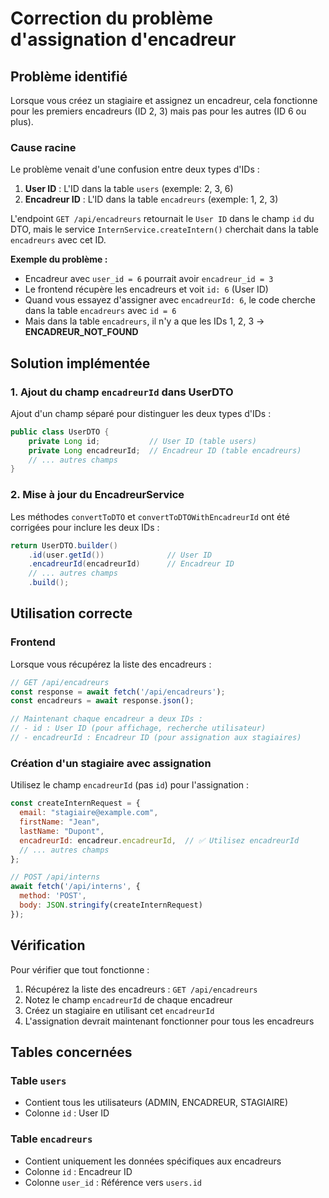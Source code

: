 # Correction du problème d'assignation d'encadreur

## Problème identifié

Lorsque vous créez un stagiaire et assignez un encadreur, cela fonctionne pour les premiers encadreurs (ID 2, 3) mais pas pour les autres (ID 6 ou plus).

### Cause racine

Le problème venait d'une confusion entre deux types d'IDs :

1. **User ID** : L'ID dans la table `users` (exemple: 2, 3, 6)
2. **Encadreur ID** : L'ID dans la table `encadreurs` (exemple: 1, 2, 3)

L'endpoint `GET /api/encadreurs` retournait le `User ID` dans le champ `id` du DTO, mais le service `InternService.createIntern()` cherchait dans la table `encadreurs` avec cet ID.

**Exemple du problème :**
- Encadreur avec `user_id = 6` pourrait avoir `encadreur_id = 3`
- Le frontend récupère les encadreurs et voit `id: 6` (User ID)
- Quand vous essayez d'assigner avec `encadreurId: 6`, le code cherche dans la table `encadreurs` avec `id = 6`
- Mais dans la table `encadreurs`, il n'y a que les IDs 1, 2, 3 → **ENCADREUR_NOT_FOUND**

## Solution implémentée

### 1. Ajout du champ `encadreurId` dans UserDTO

Ajout d'un champ séparé pour distinguer les deux types d'IDs :

```java
public class UserDTO {
    private Long id;           // User ID (table users)
    private Long encadreurId;  // Encadreur ID (table encadreurs)
    // ... autres champs
}
```

### 2. Mise à jour du EncadreurService

Les méthodes `convertToDTO` et `convertToDTOWithEncadreurId` ont été corrigées pour inclure les deux IDs :

```java
return UserDTO.builder()
    .id(user.getId())              // User ID
    .encadreurId(encadreurId)      // Encadreur ID
    // ... autres champs
    .build();
```

## Utilisation correcte

### Frontend

Lorsque vous récupérez la liste des encadreurs :

```javascript
// GET /api/encadreurs
const response = await fetch('/api/encadreurs');
const encadreurs = await response.json();

// Maintenant chaque encadreur a deux IDs :
// - id : User ID (pour affichage, recherche utilisateur)
// - encadreurId : Encadreur ID (pour assignation aux stagiaires)
```

### Création d'un stagiaire avec assignation

Utilisez le champ `encadreurId` (pas `id`) pour l'assignation :

```javascript
const createInternRequest = {
  email: "stagiaire@example.com",
  firstName: "Jean",
  lastName: "Dupont",
  encadreurId: encadreur.encadreurId,  // ✅ Utilisez encadreurId
  // ... autres champs
};

// POST /api/interns
await fetch('/api/interns', {
  method: 'POST',
  body: JSON.stringify(createInternRequest)
});
```

## Vérification

Pour vérifier que tout fonctionne :

1. Récupérez la liste des encadreurs : `GET /api/encadreurs`
2. Notez le champ `encadreurId` de chaque encadreur
3. Créez un stagiaire en utilisant cet `encadreurId`
4. L'assignation devrait maintenant fonctionner pour tous les encadreurs

## Tables concernées

### Table `users`
- Contient tous les utilisateurs (ADMIN, ENCADREUR, STAGIAIRE)
- Colonne `id` : User ID

### Table `encadreurs`
- Contient uniquement les données spécifiques aux encadreurs
- Colonne `id` : Encadreur ID
- Colonne `user_id` : Référence vers `users.id`
